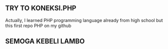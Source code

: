 ## TRY TO KONEKSI.PHP

Actually, I learned PHP programming language already from high school but this first repo PHP on my github

## SEMOGA KEBELI LAMBO
